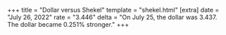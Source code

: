 +++
title = "Dollar versus Shekel"
template = "shekel.html"
[extra]
date = "July 26, 2022"
rate = "3.446"
delta = "On July 25, the dollar was 3.437. The dollar became 0.251% stronger."
+++
